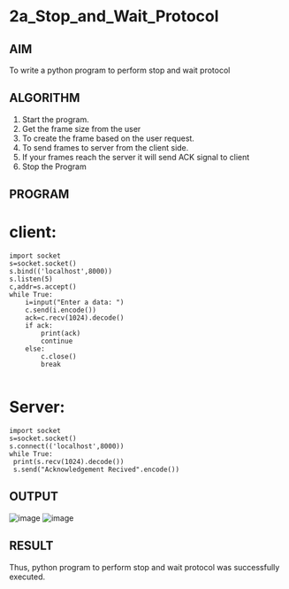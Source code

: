 # 2a_Stop_and_Wait_Protocol
## AIM 
To write a python program to perform stop and wait protocol
## ALGORITHM
1. Start the program.
2. Get the frame size from the user
3. To create the frame based on the user request.
4. To send frames to server from the client side.
5. If your frames reach the server it will send ACK signal to client
6. Stop the Program
## PROGRAM
# client:
```
import socket
s=socket.socket()
s.bind(('localhost',8000))
s.listen(5)
c,addr=s.accept()
while True:
    i=input("Enter a data: ")
    c.send(i.encode())
    ack=c.recv(1024).decode()
    if ack:
        print(ack)
        continue
    else:
        c.close()
        break


```
# Server:
```
import socket
s=socket.socket()
s.connect(('localhost',8000))
while True:
 print(s.recv(1024).decode())
 s.send("Acknowledgement Recived".encode())
```

## OUTPUT
![image](https://github.com/sriramsurya11/2a_Stop_and_Wait_Protocol/assets/151637759/c63df3f6-8d84-40b7-88e2-ce55ffd69741)
![image](https://github.com/sriramsurya11/2a_Stop_and_Wait_Protocol/assets/151637759/dc30df62-0966-4fc1-8d74-d574290ddd35)


## RESULT
Thus, python program to perform stop and wait protocol was successfully executed.
